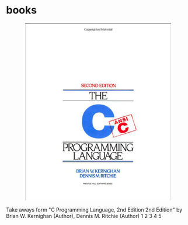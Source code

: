 # books




<div align="center">
    <img src="/C_5th_edition.png" width="400px"</img> 
</div>

Take aways form "C Programming Language, 2nd Edition 2nd Edition" 
by Brian W. Kernighan  (Author), Dennis M. Ritchie (Author)
1
2
3
4
5
